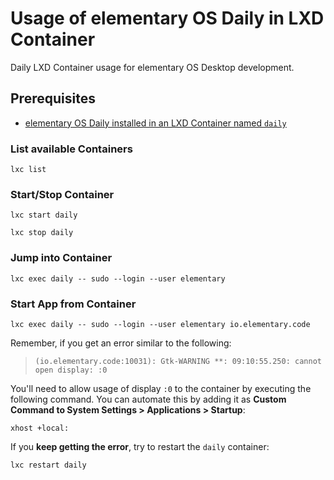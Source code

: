 # Usage of elementary OS Daily in LXD Container

Daily LXD Container usage for elementary OS Desktop development.

## Prerequisites

- [elementary OS Daily installed in an LXD Container named `daily`](Daily-in-LXD-Container.md)

### List available Containers

```
lxc list
```

### Start/Stop Container

```
lxc start daily
```

```
lxc stop daily
```

### Jump into Container

```
lxc exec daily -- sudo --login --user elementary
```

### Start App from Container

```
lxc exec daily -- sudo --login --user elementary io.elementary.code
```

Remember, if you get an error similar to the following:

> `(io.elementary.code:10031): Gtk-WARNING **: 09:10:55.250: cannot open display: :0`

You'll need to allow usage of display `:0` to the container by executing the following command.
You can automate this by adding it as **Custom Command to System Settings > Applications > Startup**:

```
xhost +local:
```

If you **keep getting the error**, try to restart the `daily` container:

```
lxc restart daily
```
